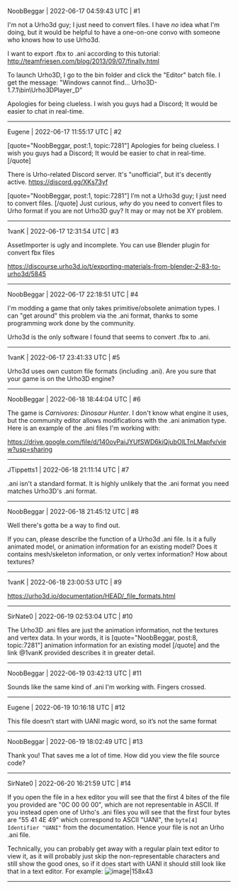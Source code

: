 NoobBeggar | 2022-06-17 04:59:43 UTC | #1

I'm not a Urho3d guy; I just need to convert files. I have *no* idea what I'm doing, but it would be helpful to have a one-on-one convo with someone who knows how to use Urho3d.

I want to export .fbx to .ani according to this tutorial:
http://teamfriesen.com/blog/2013/09/07/finally.html

To launch Urho3D, I go to the bin folder and click the "Editor" batch file. I get the message:
 "Windows cannot find... Urho3D-1.7.1\bin\Urho3DPlayer_D"

Apologies for being clueless. I wish you guys had a Discord; It would be easier to chat in real-time.

-------------------------

Eugene | 2022-06-17 11:55:17 UTC | #2

[quote="NoobBeggar, post:1, topic:7281"]
Apologies for being clueless. I wish you guys had a Discord; It would be easier to chat in real-time.
[/quote]

There is Urho-related Discord server. It's "unofficial", but it's decently active.
https://discord.gg/XKs73yf

[quote="NoobBeggar, post:1, topic:7281"]
I’m not a Urho3d guy; I just need to convert files.
[/quote]
Just curious, *why* do you need to convert files to Urho format if you are not Urho3D guy? It may or may not be XY problem.

-------------------------

1vanK | 2022-06-17 12:31:54 UTC | #3

AssetImporter is ugly and incomplete. You can use Blender plugin for convert fbx files

<https://discourse.urho3d.io/t/exporting-materials-from-blender-2-83-to-urho3d/5845>

-------------------------

NoobBeggar | 2022-06-17 22:18:51 UTC | #4

I'm modding a game that only takes primitive/obsolete animation types. I can "get around" this problem via the .ani format, thanks to some programming work done by the community. 

Urho3d is the only software I found that seems to convert .fbx to .ani.

-------------------------

1vanK | 2022-06-17 23:41:33 UTC | #5

Urho3d uses own custom file formats (including .ani). Are you sure that your game is on the Urho3D engine?

-------------------------

NoobBeggar | 2022-06-18 18:44:04 UTC | #6

The game is *Carnivores: Dinosaur Hunter*. I don't know what engine it uses, but the community editor allows modifications with the .ani animation type. Here is an example of the .ani files I'm working with: 

https://drive.google.com/file/d/140ovPaiJYUfSWD6kiQjubOlLTnLMapfv/view?usp=sharing

-------------------------

JTippetts1 | 2022-06-18 21:11:14 UTC | #7

.ani isn't a standard format. It is highly unlikely that the .ani format you need matches Urho3D's .ani format.

-------------------------

NoobBeggar | 2022-06-18 21:45:12 UTC | #8

Well there's gotta be a way to find out.

If you can, please describe the function of a Urho3d .ani file. Is it a fully animated model, or animation information for an existing model? Does it contains mesh/skeleton information, or only vertex information? How about textures?

-------------------------

1vanK | 2022-06-18 23:00:53 UTC | #9

https://urho3d.io/documentation/HEAD/_file_formats.html

-------------------------

SirNate0 | 2022-06-19 02:53:04 UTC | #10

The Urho3D .ani files are just the animation information, not the textures and vertex data. In your words, it is
[quote="NoobBeggar, post:8, topic:7281"]
animation information for an existing model
[/quote]
and the link @1vanK provided describes it in greater detail.

-------------------------

NoobBeggar | 2022-06-19 03:42:13 UTC | #11

Sounds like the same kind of .ani I'm working with. Fingers crossed.

-------------------------

Eugene | 2022-06-19 10:16:18 UTC | #12

This file doesn’t start with UANI magic word, so it’s not the same format

-------------------------

NoobBeggar | 2022-06-19 18:02:49 UTC | #13

Thank you! That saves me a lot of time.
How did you view the file source code?

-------------------------

SirNate0 | 2022-06-20 16:21:59 UTC | #14

If you open the file in a hex editor you will see that the first 4 bites of the file you provided are "0C 00 00 00", which are not representable in ASCII. If you instead open one of Urho's .ani files you will see that the first four bytes are "55 41 4E 49" which correspond to ASCII "UANI", the `byte[4]    Identifier "UANI"` from the documentation. Hence your file is not an Urho .ani file.

Technically, you can probably get away with a regular plain text editor to view it, as it will probably just skip the non-representable characters and still show the good ones, so if it does start with UANI it should still look like that in a text editor. For example:
![image|158x43](upload://f0dCAPSmJ1GBeIEFNJc80tZ9wPq.png)

-------------------------

